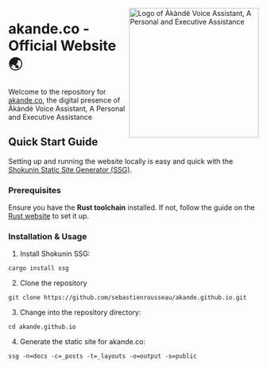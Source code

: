 <!-- markdownlint-disable MD033 MD041 -->

<img
  align="right"
  alt="Logo of Àkàndé Voice Assistant, A Personal and Executive Assistance"
  height="261"
  src="https://kura.pro/akande/images/logos/akande.webp"
  width="261"
  />

<!-- markdownlint-enable MD033 MD041 -->

# akande.co - Official Website 🌏

Welcome to the repository for [akande.co][00], the digital presence of
Àkàndé Voice Assistant, A Personal and Executive Assistance

## Quick Start Guide

Setting up and running the website locally is easy and quick with the
[Shokunin Static Site Generator (SSG)][00].

### Prerequisites

Ensure you have the **Rust toolchain** installed. If not, follow the guide on
the [Rust website][01] to set it up.

### Installation & Usage

1. Install Shokunin SSG:

```shell
cargo install ssg
```

2. Clone the repository

```shell
git clone https://github.com/sebastienrousseau/akande.github.io.git
```

3. Change into the repository directory:

```shell
cd akande.github.io
```

4. Generate the static site for akande.co:

```shell
ssg -n=docs -c=_posts -t=_layouts -o=output -s=public
```

[00]: https://akande.co "Àkàndé Voice Assistant Official Website"
[01]: https://www.rust-lang.org/learn/get-started "Rust Getting started guide"
